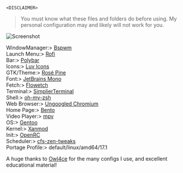 
    <DISCLAIMER>
>You must know what these files and folders do before using. My personal configuration may and likely will not work for you.                                 
 
![Screenshot](https://github.com/kabiconfigs/Gentoo-Laptop-Config/blob/main/Rice1.png)

WindowManager:> [Bspwm](https://github.com/baskerville/bspwm)   
Launch Menu:> [Rofi](https://github.com/davatorium/rofi)            
Bar:> [Polybar](https://github.com/polybar/polybar)        
Icons:> [Luv Icons](https://github.com/Nitrux/luv-icon-theme)     
GTK/Theme:> [Rosé Pine](https://github.com/rose-pine/gtk)                                                         
Font:> [JetBrains Mono](https://github.com/JetBrains/JetBrainsMono)        
Fetch:> [Flowetch](https://github.com/migueravila/Flowetch)       
Terminal:> [SimplierTerminal](https://github.com/migueravila/SimplierTerminal)          
Shell:> [oh-my-zsh](https://ohmyz.sh/)  
Web Browser:> [Ungoogled Chromium](https://github.com/Eloston/ungoogled-chromium)     
Home Page:> [Bento](https://github.com/migueravila/Bento)   
Video Player:> [mpv](https://github.com/mpv-player/mpv)                        
OS:> [Gentoo](https://wiki.gentoo.org/wiki/Main_Page)         
Kernel:> [Xanmod](https://github.com/gentoo-mirror/src_prepare-overlay)           
Init:> [OpenRC](https://github.com/OpenRC/openrc)        
Scheduler:> [cfs-zen-tweaks](https://github.com/igo95862/cfs-zen-tweaks)    
Portage Profile:> default/linux/amd64/17.1

A huge thanks to [Owl4ce](https://github.com/owl4ce)
for the many configs I use, and excellent educational material!                   






